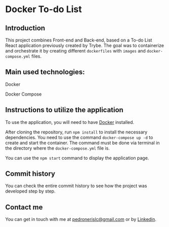 # Docker To-do List

## Introduction
This project combines Front-end and Back-end, based on a To-do List React application previously created by Trybe. The goal was to containerize and orchestrate it by creating different `dockerfiles` with `images` and `docker-compose.yml` files.

## Main used technologies:
Docker

Docker Compose

## Instructions to utilize the application
To use the application, you will need to have [Docker](https://docs.docker.com/engine/install/ubuntu/) installed.

After cloning the repository, run `npm install` to install the necessary dependencies. You need to use the command `docker-compose up -d` to create and start the container. The command must be done via terminal in the directory where the `docker-compose.yml` file is.

You can use the `npm start` command to display the application page.

## Commit history
You can check the entire commit history to see how the project was developed step by step.

## Contact me
You can get in touch with me at pedronerislc@gmail.com or by <a href="https://www.linkedin.com/in/pedro-nl-caldas/">Linkedin</a>.
